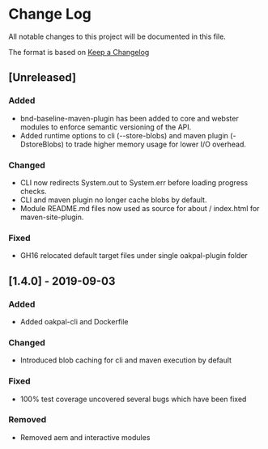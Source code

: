 # Change Log

All notable changes to this project will be documented in this file. 

The format is based on [Keep a Changelog](http://keepachangelog.com)

## [Unreleased]

### Added
- bnd-baseline-maven-plugin has been added to core and webster modules to enforce semantic versioning of the API.
- Added runtime options to cli (--store-blobs) and maven plugin (-DstoreBlobs) to trade higher memory usage for lower I/O overhead.

### Changed
- CLI now redirects System.out to System.err before loading progress checks.
- CLI and maven plugin no longer cache blobs by default.
- Module README.md files now used as source for about / index.html for maven-site-plugin.

### Fixed
- GH16 relocated default target files under single oakpal-plugin folder

## [1.4.0] - 2019-09-03

### Added
- Added oakpal-cli and Dockerfile

### Changed
- Introduced blob caching for cli and maven execution by default

### Fixed
- 100% test coverage uncovered several bugs which have been fixed

### Removed
- Removed aem and interactive modules
